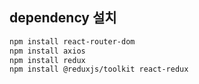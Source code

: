 ## dependency 설치

```bash
npm install react-router-dom
npm install axios
npm install redux
npm install @reduxjs/toolkit react-redux
```
